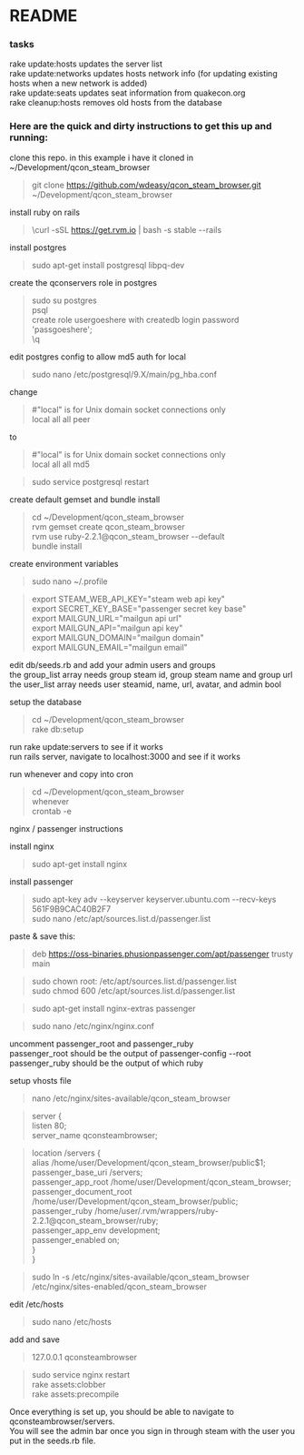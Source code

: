 # README #

### tasks ###

rake update:hosts updates the server list  
rake update:networks updates hosts network info (for updating existing hosts when a new network is added)  
rake update:seats updates seat information from quakecon.org  
rake cleanup:hosts removes old hosts from the database  

### Here are the quick and dirty instructions to get this up and running: ###

clone this repo. in this example i have it cloned in ~/Development/qcon_steam_browser

> git clone https://github.com/wdeasy/qcon_steam_browser.git ~/Development/qcon_steam_browser

install ruby on rails  
> \curl -sSL https://get.rvm.io | bash -s stable --rails

install postgres  
> sudo apt-get install postgresql libpq-dev

create the qconservers role in postgres
>sudo su postgres  
>psql  
>create role usergoeshere with createdb login password 'passgoeshere';  
>\q

edit postgres config to allow md5 auth for local
> sudo nano /etc/postgresql/9.X/main/pg_hba.conf

change
> \#"local" is for Unix domain socket connections only  
> local   all             all                                     peer

to
> \#"local" is for Unix domain socket connections only  
> local   all             all                                     md5

>sudo service postgresql restart

create default gemset and bundle install
> cd ~/Development/qcon_steam_browser  
> rvm gemset create qcon_steam_browser  
> rvm use ruby-2.2.1@qcon_steam_browser --default  
> bundle install

create environment variables
>sudo nano ~/.profile

>export STEAM_WEB_API_KEY="steam web api key"  
>export SECRET_KEY_BASE="passenger secret key base"     
>export MAILGUN_URL="mailgun api url"  
>export MAILGUN_API="mailgun api key"  
>export MAILGUN_DOMAIN="mailgun domain"  
>export MAILGUN_EMAIL="mailgun email"  

edit db/seeds.rb and add your admin users and groups  
the group_list array needs group steam id, group steam name and group url  
the user_list array needs user steamid, name, url, avatar, and admin bool  

setup the database
> cd ~/Development/qcon_steam_browser  
> rake db:setup

run rake update:servers to see if it works  
run rails server, navigate to localhost:3000 and see if it works

run whenever and copy into cron
>cd ~/Development/qcon_steam_browser  
>whenever  
>crontab -e

nginx / passenger instructions

install nginx
>sudo apt-get install nginx

install passenger
>sudo apt-key adv --keyserver keyserver.ubuntu.com --recv-keys 561F9B9CAC40B2F7    
>sudo nano /etc/apt/sources.list.d/passenger.list  

paste & save this:   
>deb https://oss-binaries.phusionpassenger.com/apt/passenger trusty main

>sudo chown root: /etc/apt/sources.list.d/passenger.list  
>sudo chmod 600 /etc/apt/sources.list.d/passenger.list

>sudo apt-get install nginx-extras passenger

>sudo nano /etc/nginx/nginx.conf

uncomment passenger_root and passenger_ruby  
passenger_root should be the output of passenger-config --root  
passenger_ruby should be the output of which ruby   

setup vhosts file
> nano /etc/nginx/sites-available/qcon_steam_browser

>server {  
>  listen 80;  
>  server_name qconsteambrowser;  

>  location /servers {  
>    alias /home/user/Development/qcon_steam_browser/public$1;  
>    passenger_base_uri /servers;  
>    passenger_app_root /home/user/Development/qcon_steam_browser;  
>    passenger_document_root /home/user/Development/qcon_steam_browser/public;  
>    passenger_ruby /home/user/.rvm/wrappers/ruby-2.2.1@qcon_steam_browser/ruby;   
>    passenger_app_env development;   
>    passenger_enabled on;   
>  }  
>}  

>sudo ln -s /etc/nginx/sites-available/qcon_steam_browser /etc/nginx/sites-enabled/qcon_steam_browser  

edit /etc/hosts  
>sudo nano /etc/hosts  

add and save  
>127.0.0.1	qconsteambrowser

>sudo service nginx restart  
>rake assets:clobber  
>rake assets:precompile  

Once everything is set up, you should be able to navigate to qconsteambrowser/servers.   
You will see the admin bar once you sign in through steam with the user you put in the seeds.rb file.






